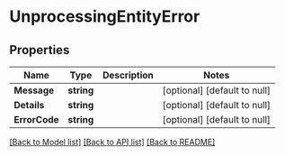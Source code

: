# UnprocessingEntityError

## Properties
Name | Type | Description | Notes
------------ | ------------- | ------------- | -------------
**Message** | **string** |  | [optional] [default to null]
**Details** | **string** |  | [optional] [default to null]
**ErrorCode** | **string** |  | [optional] [default to null]

[[Back to Model list]](../README.md#documentation-for-models) [[Back to API list]](../README.md#documentation-for-api-endpoints) [[Back to README]](../README.md)

